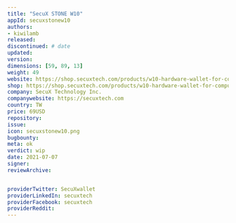 ```yaml
---
title: "SecuX STONE W10"
appId: secuxstonew10
authors:
- kiwilamb
released: 
discontinued: # date
updated:
version:
dimensions: [59, 89, 13]
weight: 49
website: https://shop.secuxtech.com/products/w10-hardware-wallet-for-computer/
shop: https://shop.secuxtech.com/products/w10-hardware-wallet-for-computer/
company: SecuX Technology Inc.
companywebsite: https://secuxtech.com
country: TW
price: 69USD
repository: 
issue:
icon: secuxstonew10.png
bugbounty:
meta: ok
verdict: wip
date: 2021-07-07
signer:
reviewArchive:


providerTwitter: SecuXwallet
providerLinkedIn: secuxtech
providerFacebook: secuxtech
providerReddit: 
---
```


